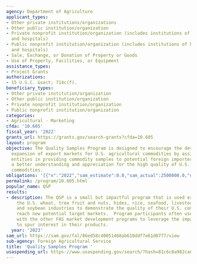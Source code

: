 ```yaml
---
agency: Department of Agriculture
applicant_types:
- Other private institutions/organizations
- Other public institution/organization
- Private nonprofit institution/organization (includes institutions of higher education
  and hospitals)
- Public nonprofit institution/organization (includes institutions of higher education
  and hospitals)
- Sale, Exchange, or Donation of Property or Goods
- Use of Property, Facilities, or Equipment
assistance_types:
- Project Grants
authorizations:
- 15 U.S.C. &sect; 714c(f).
beneficiary_types:
- Other private institution/organization
- Other public institution/organization
- Private nonprofit institution/organization
- Public nonprofit institution/organization
categories:
- Agricultural - Marketing
cfda: '10.605'
fiscal_year: '2022'
grants_url: https://grants.gov/search-grants?cfda=10.605
layout: program
objective: The Quality Samples Program is designed to encourage the development and
  expansion of export markets for U.S. agricultural commodities by assisting U.S.
  entities in providing commodity samples to potential foreign importers to promote
  a better understanding and appreciation for the high quality of U.S. agricultural
  commodities.
obligations: '[{"x":"2022","sam_estimate":0.0,"sam_actual":2500000.0,"usa_spending_actual":1122936.74},{"x":"2023","sam_estimate":2500000.0,"sam_actual":0.0,"usa_spending_actual":563362.41},{"x":"2024","sam_estimate":2500000.0,"sam_actual":0.0,"usa_spending_actual":756293.68}]'
permalink: /program/10.605.html
popular_name: QSP
results:
- description: The QSP is a small but impactful program that is used extensively by
    the U.S. wheat, tree fruit and nuts, hides, rice, seafood, livestock genetics,
    and soybean industries to demonstrate the quality of their U.S. commodities and
    reach new potential target markets.  Program participants often use QSP in conjunction
    with the other FAS market development programs to leverage the impact of the samples
    to spur interest in their products.
  year: '2023'
sam_url: https://sam.gov/fal/86ed58c40051468ab610ddf7e61d07f7/view
sub-agency: Foreign Agricultural Service
title: 'Quality Samples Program '
usaspending_url: https://www.usaspending.gov/search/?hash=81c6c8a982ca68bc62bc760d672110a0
---
```

